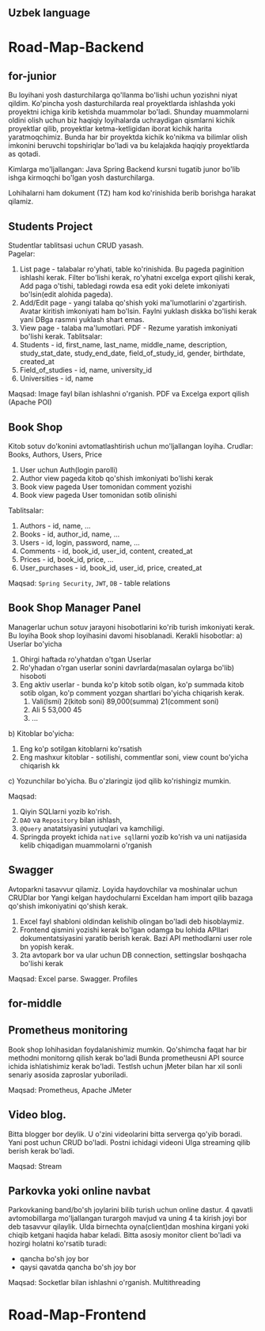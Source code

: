 
## Uzbek language

# Road-Map-Backend


## for-junior

Bu loyihani yosh dasturchilarga qo'llanma bo'lishi uchun yozishni niyat qildim. 
Ko'pincha yosh dasturchilarda real proyektlarda ishlashda yoki proyektni ichiga kirib ketishda muammolar bo'ladi. Shunday muammolarni oldini olish uchun 
biz haqiqiy loyihalarda uchraydigan qismlarni kichik proyektlar qilib, proyektlar ketma-ketligidan iborat kichik harita yaratmoqchimiz. Bunda har bir proyektda kichik ko'nikma va bilimlar olish imkonini beruvchi 
topshiriqlar bo'ladi va bu kelajakda haqiqiy proyektlarda as qotadi.

Kimlarga mo'ljallangan: Java Spring Backend kursni tugatib junor bo'lib ishga kirmoqchi bo'lgan yosh dasturchilarga.

Lohihalarni ham dokument (TZ) ham kod ko'rinishida berib borishga harakat qilamiz.


## Students Project
Studentlar tablitsasi uchun CRUD yasash.  
Pagelar:
1. List page - talabalar ro'yhati, table ko'rinishida. Bu pageda paginition ishlashi kerak. Filter bo'lishi kerak, ro'yhatni excelga export qilishi kerak, Add paga o'tishi, tabledagi rowda esa edit yoki delete imkoniyati bo'lsin(edit alohida pageda).  
2. Add/Edit page - yangi talaba qo'shish yoki ma'lumotlarini o'zgartirish. Avatar kiritish imkoniyati ham bo'lsin. Faylni yuklash diskka bo'lishi kerak yani DBga rasmni yuklash shart emas.
3. View page -  talaba ma'lumotlari. PDF - Rezume yaratish imkoniyati bo'lishi kerak.
Tablitsalar: 
1. Students - id, first_name, last_name, middle_name, description, study_stat_date, study_end_date, field_of_study_id, gender, birthdate, created_at
2. Field_of_studies - id, name, university_id
3. Universities - id, name


Maqsad: Image fayl bilan ishlashni o'rganish. PDF va Excelga export qilish (Apache POI)


## Book Shop
Kitob sotuv do'konini avtomatlashtirish uchun mo'ljallangan loyiha.
Crudlar: Books, Authors, Users, Price
1. User uchun Auth(login parolli)
2. Author view pageda kitob qo'shish imkoniyati bo'lishi kerak
3. Book view pageda User tomonidan comment yozishi
4. Book view pageda User tomonidan sotib olinishi

Tablitsalar:
1. Authors - id, name, ...
2. Books - id, author_id, name, ... 
3. Users - id, login, password, name, ...
4. Comments - id, book_id, user_id, content, created_at 
5. Prices - id, book_id, price,  ... 
6. User_purchases - id, book_id, user_id, price, created_at

Maqsad: `Spring Security`, `JWT`, `DB` - table relations

## Book Shop Manager Panel
Managerlar uchun sotuv jarayoni hisobotlarini ko'rib turish imkoniyati kerak. Bu loyiha  Book shop loyihasini davomi hisoblanadi.
Kerakli hisobotlar:
a) Userlar bo'yicha
1. Ohirgi haftada ro'yhatdan o'tgan Userlar
2. Ro'yhadan o'rgan userlar sonini davrlarda(masalan oylarga bo'lib) hisoboti
3. Eng aktiv userlar - bunda ko'p kitob sotib olgan, ko'p summada kitob sotib olgan, ko'p comment yozgan shartlari bo'yicha chiqarish kerak.
   1. Vali(Ismi)    2(kitob soni)  89,000(summa)  21(comment soni)
   2. Ali           5              53,000         45
   3. ...
   
b) Kitoblar bo'yicha:
1. Eng ko'p sotilgan kitoblarni ko'rsatish
2. Eng mashxur kitoblar - sotilishi, commentlar soni, view count bo'yicha chiqarish kk

c) Yozunchilar bo'yicha. Bu o'zlaringiz ijod qilib ko'rishingiz mumkin.

Maqsad:
1. Qiyin SQLlarni yozib ko'rish. 
2. `DAO` va `Repository` bilan ishlash, 
3. `@Query` anatatsiyasini yutuqlari va kamchiligi.
4. Springda proyekt ichida `native sql`larni yozib ko'rish va uni natijasida kelib chiqadigan muammolarni o'rganish


## Swagger 
Avtoparkni tasavvur qilamiz. Loyida haydovchilar va moshinalar uchun CRUDlar bor
Yangi kelgan haydochularni Exceldan ham import qilib bazaga qo'shish imkoniyatini qo'shish kerak.
1. Excel fayl shabloni oldindan kelishib olingan bo'ladi deb hisoblaymiz. 
2. Frontend qismini yozishi kerak bo'lgan odamga bu lohida APIlari dokumentatsiyasini yaratib berish kerak. Bazi API methodlarni user role bn yopish kerak.
3. 2ta avtopark bor va ular uchun DB connection, settingslar boshqacha bo'lishi kerak

Maqsad: Excel parse. Swagger. Profiles

## for-middle

## Prometheus monitoring
Book shop lohihasidan foydalanishimiz mumkin. Qo'shimcha faqat har bir methodni monitorng qilish kerak bo'ladi
Bunda prometheusni API source ichida ishlatishimiz kerak bo'ladi. Testlsh uchun jMeter bilan har xil sonli senariy asosida zaproslar yuboriladi.

Maqsad: Prometheus, Apache JMeter


## Video blog.
Bitta blogger bor deylik. U o'zini videolarini bitta serverga qo'yib boradi. Yani post uchun CRUD bo'ladi.
Postni ichidagi videoni UIga streaming qilib berish kerak bo'ladi. 

Maqsad: Stream


## Parkovka yoki online navbat 
Parkovkaning band/bo'sh joylarini bilib turish uchun online dastur. 4 qavatli avtomobillarga mo'ljallangan turargoh mavjud va 
uning 4 ta kirish joyi bor deb tasavvur qilaylik. UIda birnechta oyna(client)dan moshina kirgani yoki chiqib ketgani haqida habar keladi.
Bitta asosiy monitor client bo'ladi va hozirgi holatni ko'rsatib turadi:
 - qancha bo'sh joy bor
 - qaysi qavatda qancha bo'sh joy bor


Maqsad: Socketlar bilan ishlashni o'rganish. Multithreading



# Road-Map-Frontend
